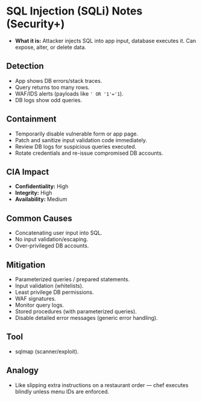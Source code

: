 # SQL Injection (SQLi) Notes (Security+)

- **What it is:** Attacker injects SQL into app input, database executes it. Can expose, alter, or delete data.

## Detection
- App shows DB errors/stack traces.
- Query returns too many rows.
- WAF/IDS alerts (payloads like `' OR '1'='1`).
- DB logs show odd queries.

## Containment
- Temporarily disable vulnerable form or app page.
- Patch and sanitize input validation code immediately.
- Review DB logs for suspicious queries executed.
- Rotate credentials and re-issue compromised DB accounts.

## CIA Impact
- **Confidentiality:** High
- **Integrity:** High
- **Availability:** Medium

## Common Causes
- Concatenating user input into SQL.
- No input validation/escaping.
- Over-privileged DB accounts.

## Mitigation
- Parameterized queries / prepared statements.
- Input validation (whitelists).
- Least privilege DB permissions.
- WAF signatures.
- Monitor query logs.
- Stored procedures (with parameterized queries).
- Disable detailed error messages (generic error handling).

## Tool
- sqlmap (scanner/exploit).

## Analogy
- Like slipping extra instructions on a restaurant order — chef executes blindly unless menu IDs are enforced.
